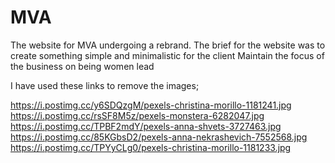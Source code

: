 # MVA
The website for MVA undergoing a rebrand. 
The brief for the website was to create something simple and minimalistic for the client
Maintain the focus of the business on being women lead


I have used these links to remove the images;

https://i.postimg.cc/y6SDQzgM/pexels-christina-morillo-1181241.jpg
https://i.postimg.cc/rsSF8M5z/pexels-monstera-6282047.jpg
https://i.postimg.cc/TPBF2mdY/pexels-anna-shvets-3727463.jpg
https://i.postimg.cc/85KGbsD2/pexels-anna-nekrashevich-7552568.jpg
https://i.postimg.cc/TPYyCLg0/pexels-christina-morillo-1181233.jpg
